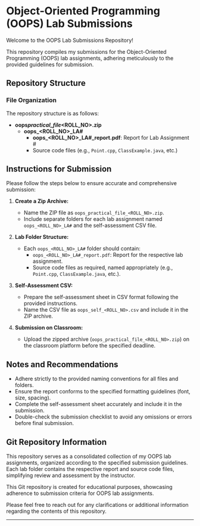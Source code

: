 # Object-Oriented Programming (OOPS) Lab Submissions

Welcome to the OOPS Lab Submissions Repository!

This repository compiles my submissions for the Object-Oriented Programming (OOPS) lab assignments, adhering meticulously to the provided guidelines for submission.

## Repository Structure

### File Organization

The repository structure is as follows:

- **oops*practical_file*<ROLL_NO>.zip**
  - **oops\_<ROLL_NO>\_LA#**
    - **oops\_<ROLL_NO>\_LA#\_report.pdf**: Report for Lab Assignment #
    - Source code files (e.g., `Point.cpp`, `ClassExample.java`, etc.)

## Instructions for Submission

Please follow the steps below to ensure accurate and comprehensive submission:

1. **Create a Zip Archive:**

   - Name the ZIP file as `oops_practical_file_<ROLL_NO>.zip`.
   - Include separate folders for each lab assignment named `oops_<ROLL_NO>_LA#` and the self-assessment CSV file.

2. **Lab Folder Structure:**

   - Each `oops_<ROLL_NO>_LA#` folder should contain:
     - `oops_<ROLL_NO>_LA#_report.pdf`: Report for the respective lab assignment.
     - Source code files as required, named appropriately (e.g., `Point.cpp`, `ClassExample.java`, etc.).

3. **Self-Assessment CSV:**

   - Prepare the self-assessment sheet in CSV format following the provided instructions.
   - Name the CSV file as `oops_self_<ROLL_NO>.csv` and include it in the ZIP archive.

4. **Submission on Classroom:**
   - Upload the zipped archive (`oops_practical_file_<ROLL_NO>.zip`) on the classroom platform before the specified deadline.

## Notes and Recommendations

- Adhere strictly to the provided naming conventions for all files and folders.
- Ensure the report conforms to the specified formatting guidelines (font, size, spacing).
- Complete the self-assessment sheet accurately and include it in the submission.
- Double-check the submission checklist to avoid any omissions or errors before final submission.

## Git Repository Information

This repository serves as a consolidated collection of my OOPS lab assignments, organized according to the specified submission guidelines. Each lab folder contains the respective report and source code files, simplifying review and assessment by the instructor.

This Git repository is created for educational purposes, showcasing adherence to submission criteria for OOPS lab assignments.

Please feel free to reach out for any clarifications or additional information regarding the contents of this repository.

---

